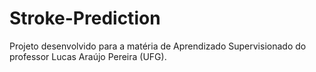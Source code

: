 # Stroke-Prediction
Projeto desenvolvido para a matéria de Aprendizado Supervisionado do professor Lucas Araújo Pereira (UFG).
